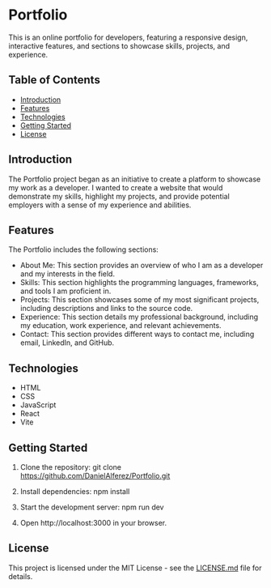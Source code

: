 # Portfolio

This is an online portfolio for developers, featuring a responsive design, interactive features, and sections to showcase skills, projects, and experience.

## Table of Contents
- [Introduction](#introduction)
- [Features](#features)
- [Technologies](#technologies)
- [Getting Started](#getting-started)
- [License](#license)

## Introduction

The Portfolio project began as an initiative to create a platform to showcase my work as a developer. I wanted to create a website that would demonstrate my skills, highlight my projects, and provide potential employers with a sense of my experience and abilities.

## Features

The Portfolio includes the following sections:

- About Me: This section provides an overview of who I am as a developer and my interests in the field.
- Skills: This section highlights the programming languages, frameworks, and tools I am proficient in.
- Projects: This section showcases some of my most significant projects, including descriptions and links to the source code.
- Experience: This section details my professional background, including my education, work experience, and relevant achievements.
- Contact: This section provides different ways to contact me, including email, LinkedIn, and GitHub.

## Technologies

- HTML
- CSS
- JavaScript
- React
- Vite

## Getting Started

1. Clone the repository:
git clone https://github.com/DanielAlferez/Portfolio.git

2. Install dependencies:
npm install

3. Start the development server:
npm run dev

4. Open http://localhost:3000 in your browser.


## License

This project is licensed under the MIT License - see the [LICENSE.md](LICENSE.md) file for details.

